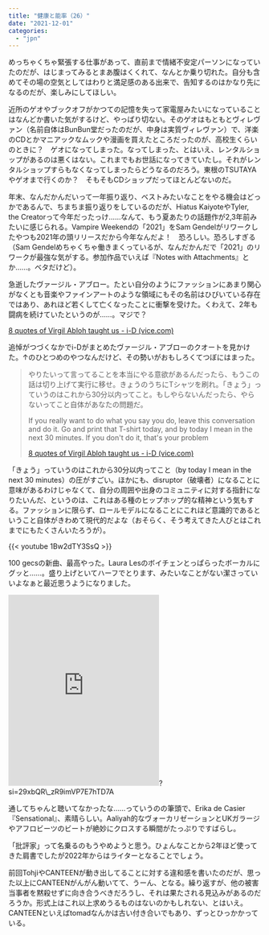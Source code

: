 ```yaml
---
title: "健康と能率（26）"
date: "2021-12-01"
categories: 
  - "jpn"
---
```


めっちゃくちゃ緊張する仕事があって、直前まで情緒不安定パーソンになっていたのだが、はじまってみるとまあ腹はくくれて、なんとか乗り切れた。自分も含めてその場の空気としてはわりと満足感のある出来で、告知するのはかなり先になるのだが、楽しみにしてほしい。

近所のゲオやブックオフがかつての記憶を失って家電屋みたいになっていることはなんどか書いた気がするけど、やっぱり切ない。そのゲオはもともとヴィレヴァン（名前自体はBunBun堂だったのだが、中身は実質ヴィレヴァン）で、洋楽のCDとかマニアックなムックや漫画を買えたところだったのが、高校生くらいのときに？　ゲオになってしまった。なってしまった、とはいえ、レンタルショップがあるのは悪くはない。これまでもお世話になってきていたし。それがレンタルショップすらもなくなってしまったらどうなるのだろう。東根のTSUTAYAやゲオまで行くのか？　そもそもCDショップだってほとんどないのだ。

年末、なんだかんだいって一年振り返り、ベストみたいなことをやる機会はどっかであるんで、ちまちま振り返りをしているのだが、Hiatus KaiyoteやTyler, the Creatorって今年だったっけ……なんて、もう夏あたりの話題作が2,3年前みたいに感じられる。Vampire Weekendの「2021」をSam Gendelがリワークしたやつも2021年の頭リリースだから今年なんだよ！　恐ろしい。恐ろしすぎる（Sam Gendelめちゃくちゃ働きまくっているが、なんだかんだで「2021」のリワークが最強な気がする。参加作品でいえば『Notes with Attachments』とか……。ベタだけど）。

急逝したヴァージル・アブロー。たとい自分のようにファッションにあまり関心がなくとも音楽やファインアートのような領域にもその名前はひびいている存在ではあり、あれほど若くして亡くなったことに衝撃を受けた。くわえて、2年も闘病を続けていたというのが……。マジで？

[8 quotes of Virgil Abloh taught us - i-D (vice.com)](https://i-d.vice.com/en_uk/article/88ggxa/virgil-abloh-quotes)

追悼がつづくなかでi-Dがまとめたヴァージル・アブローのクオートを見かけた。↑のひとつめのやつなんだけど、その勢いがおもしろくてつぼにはまった。

> やりたいって言ってることを本当にやる意欲があるんだったら、もうこの話は切り上げて実行に移せ。きょうのうちにTシャツを刷れ。「きょう」っていうのはこれから30分以内ってこと。もしやらないんだったら、やらないってこと自体があなたの問題だ。
> 
> If you really want to do what you say you do, leave this conversation and do it. Go and print that T-shirt today, and by today I mean in the next 30 minutes. If you don't do it, that's your problem
> 
> [8 quotes of Virgil Abloh taught us - i-D (vice.com)](https://i-d.vice.com/en_uk/article/88ggxa/virgil-abloh-quotes)

「きょう」っていうのはこれから30分以内ってこと（by today I mean in the next 30 minutes）の圧がすごい。ほかにも、disruptor（破壊者）になることに意味があるわけじゃなくて、自分の周囲や出身のコミュニティに対する指針になりたいんだ、というのは、これはある種のヒップホップ的な精神という気もする。ファッションに限らず、ロールモデルになることにこれほど意識的であるということ自体がきわめて現代的だよな（おそらく、そう考えてきた人びとはこれまでにもたくさんいたろうが）。

{{< youtube 1Bw2dTY3SsQ >}}

100 gecsの新曲、最高やった。Laura Lesのボイチェンとっぱらったボーカルにグッと……。盛り上げといてハーフでとります、みたいなことがない潔さっていいよなぁと最近思うようになりました。

<iframe src="https://open.spotify.com/embed/album/4nsap9FkZQJLSbQP8I9one" width="300" height="380" frameborder="0" allowtransparency="true" allow="encrypted-media"></iframe>?si=29xbQR\_zR9imVP7E7hTD7A

通してちゃんと聴いてなかったな……っていうのの筆頭で、Erika de Casier『Sensational』、素晴らしい。Aaliyah的なヴォーカリゼーションとUKガラージやアフロビーツのビートが絶妙にクロスする瞬間がたっぷりですばらし。

「批評家」って名乗るのもうやめようと思う。ひょんなことから2年ほど使ってきた肩書でしたが2022年からはライターとなることでしょう。

前回TohjiやCANTEENが動き出してることに対する違和感を書いたのだが、思った以上にCANTEENがんがん動いてて、うーん、となる。繰り返すが、他の被害当事者を黙殺せずに向き合うべきだろうし、それは果たされる見込みがあるのだろうか。形式上はこれ以上求めうるものはないのかもしれない、とはいえ。CANTEENといえばtomadなんかは古い付き合いでもあり、ずっとひっかかっている。
